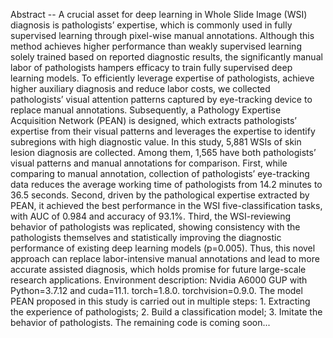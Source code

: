 Abstract -- A crucial asset for deep learning in Whole Slide Image (WSI) diagnosis is pathologists’ expertise, which is commonly used in fully supervised learning through pixel-wise manual annotations. Although this method achieves higher performance than weakly supervised learning solely trained based on reported diagnostic results, the significantly manual labor of pathologists hampers efficacy to train fully supervised deep learning models. To efficiently leverage expertise of pathologists, achieve higher auxiliary diagnosis and reduce labor costs, we collected pathologists’ visual attention patterns captured by eye-tracking device to replace manual annotations. Subsequently, a Pathology Expertise Acquisition Network (PEAN) is designed, which extracts pathologists’ expertise from their visual patterns and leverages the expertise to identify subregions with high diagnostic value. In this study, 5,881 WSIs of skin lesion diagnosis are collected. Among them, 1,565 have both pathologists’ visual patterns and manual annotations for comparison. First, while comparing to manual annotation, collection of pathologists’ eye-tracking data reduces the average working time of pathologists from 14.2 minutes to 36.5 seconds. Second, driven by the pathological expertise extracted by PEAN, it achieved the best performance in the WSI five-classification tasks, with AUC of 0.984 and accuracy of 93.1%. Third, the WSI-reviewing behavior of pathologists was replicated, showing consistency with the pathologists themselves and statistically improving the diagnostic performance of existing deep learning models (p=0.005). Thus, this novel approach can replace labor-intensive manual annotations and lead to more accurate assisted diagnosis, which holds promise for future large-scale research applications.
Environment description: Nvidia A6000 GUP with Python=3.7.12 and cuda=11.1. torch=1.8.0. torchvision=0.9.0.
The model PEAN proposed in this study is carried out in multiple steps: 1. Extracting the experience of pathologists; 2. Build a classification model; 3. Imitate the behavior of pathologists.
The remaining code is coming soon...
